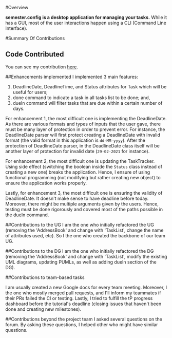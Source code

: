 #Overview

**semester.config is a desktop application for managing your tasks.**
While it has a GUI, most of the user interactions happen using a CLI (Command Line Interface).

#Summary Of Contributions

## Code Contributed
You can see my contribution [here](https://nus-cs2103-ay2021s2.github.io/tp-dashboard/#breakdown=true&search=austenjs).

##Enhancements implemented
I implemented 3 main features:
1. DeadlineDate, DeadlineTime, and Status attributes for Task which will be useful for users;
2. done command to indicate a task in all tasks list to be done; and,
3. dueIn command will filter tasks that are due within a certain number of days.

For enhancement 1, the most difficult one is implementing the DeadlineDate. As there are various formats and types of
inputs that the user gave, there must be many layer of protection in order to prevent error. For
instance, the DeadlineDate parser will first protect creating a DeadlineDate with invalid format
(the valid format in this application is `dd-MM-yyyy`). After the protection of DeadlineDate parser,
in the DeadlineDate class itself will be another layer of protection for invalid date (`29-02-2021`
for instance).

For enhancement 2, the most difficult one is updating the TaskTracker. Using side effect (switching
the boolean inside the `Status` class instead of creating a new one) breaks the application. Hence,
I ensure of using functional programming (not modifying but rather creating new object) to ensure
the application works properly.

Lastly, for enhancement 3, the most difficult one is ensuring the validity of DeadlineDate. It doesn't
make sense to have deadline before today. Moreover, there might be multiple arguments given by the users.
Hence, testing must be done rigorously and covered most of the paths possible in the dueIn command.

##Contributions to the UG
I am the one who initially refactored the UG (removing the 'AddressBook' and change with 'TaskList',
change the name of attributes used, etc). So I the one who created the backbone of our team UG.

##Contributions to the DG
I am the one who initially refactored the DG (removing the 'AddressBook' and change with 'TaskList',
modify the existing UML diagrams, updating PUMLs, as well as adding dueIn section of the DG).

##Contributions to team-based tasks

I am usually created a new Google docs for every team meeting. Moreover, I the one who mostly
merged pull requests, and I'll inform my teammates if their PRs failed the CI or testing. Lastly,
I tried to fulfill the tP progress dashboard before the tutorial's deadline (closing issues
that haven't been done and creating new milestones).

##Contributions beyond the project team
I asked several questions on the forum. By asking these questions, I helped other who might have
similar questions.